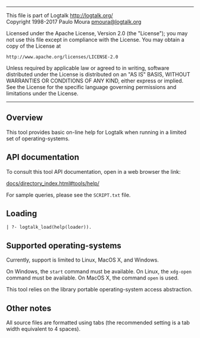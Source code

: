 ________________________________________________________________________

This file is part of Logtalk <http://logtalk.org/>  
Copyright 1998-2017 Paulo Moura <pmoura@logtalk.org>

Licensed under the Apache License, Version 2.0 (the "License");
you may not use this file except in compliance with the License.
You may obtain a copy of the License at

    http://www.apache.org/licenses/LICENSE-2.0

Unless required by applicable law or agreed to in writing, software
distributed under the License is distributed on an "AS IS" BASIS,
WITHOUT WARRANTIES OR CONDITIONS OF ANY KIND, either express or implied.
See the License for the specific language governing permissions and
limitations under the License.
________________________________________________________________________


Overview
--------

This tool provides basic on-line help for Logtalk when running in a limited
set of operating-systems. 


API documentation
-----------------

To consult this tool API documentation, open in a web browser the link:

[docs/directory_index.html#tools/help/](http://logtalk.org/docs/directory_index.html#tools/help/)

For sample queries, please see the `SCRIPT.txt` file.


Loading
-------

	| ?- logtalk_load(help(loader)).


Supported operating-systems
---------------------------

Currently, support is limited to Linux, MacOS X, and Windows.

On Windows, the `start` command must be available. On Linux, the `xdg-open`
command must be available. On MacOS X, the command `open` is used.

This tool relies on the library portable operating-system access abstraction.


Other notes
-----------

All source files are formatted using tabs (the recommended setting is a
tab width equivalent to 4 spaces).
